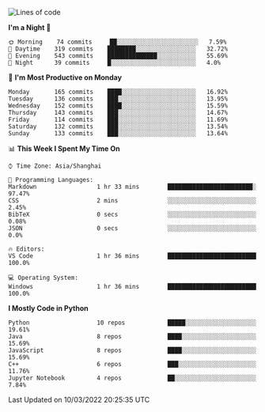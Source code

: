 <!--START_SECTION:waka-->
![Lines of code](https://img.shields.io/badge/From%20Hello%20World%20I%27ve%20Written-12%20Million%20lines%20of%20code-blue)

**I'm a Night 🦉** 

```text
🌞 Morning    74 commits     ██░░░░░░░░░░░░░░░░░░░░░░░   7.59% 
🌆 Daytime    319 commits    ████████░░░░░░░░░░░░░░░░░   32.72% 
🌃 Evening    543 commits    ██████████████░░░░░░░░░░░   55.69% 
🌙 Night      39 commits     █░░░░░░░░░░░░░░░░░░░░░░░░   4.0%

```
📅 **I'm Most Productive on Monday** 

```text
Monday       165 commits    ████░░░░░░░░░░░░░░░░░░░░░   16.92% 
Tuesday      136 commits    ███░░░░░░░░░░░░░░░░░░░░░░   13.95% 
Wednesday    152 commits    ████░░░░░░░░░░░░░░░░░░░░░   15.59% 
Thursday     143 commits    ███░░░░░░░░░░░░░░░░░░░░░░   14.67% 
Friday       114 commits    ███░░░░░░░░░░░░░░░░░░░░░░   11.69% 
Saturday     132 commits    ███░░░░░░░░░░░░░░░░░░░░░░   13.54% 
Sunday       133 commits    ███░░░░░░░░░░░░░░░░░░░░░░   13.64%

```


📊 **This Week I Spent My Time On** 

```text
⌚︎ Time Zone: Asia/Shanghai

💬 Programming Languages: 
Markdown                 1 hr 33 mins        ████████████████████████░   97.47% 
CSS                      2 mins              ░░░░░░░░░░░░░░░░░░░░░░░░░   2.45% 
BibTeX                   0 secs              ░░░░░░░░░░░░░░░░░░░░░░░░░   0.08% 
JSON                     0 secs              ░░░░░░░░░░░░░░░░░░░░░░░░░   0.0%

🔥 Editors: 
VS Code                  1 hr 36 mins        █████████████████████████   100.0%

💻 Operating System: 
Windows                  1 hr 36 mins        █████████████████████████   100.0%

```

**I Mostly Code in Python** 

```text
Python                   10 repos            █████░░░░░░░░░░░░░░░░░░░░   19.61% 
Java                     8 repos             ████░░░░░░░░░░░░░░░░░░░░░   15.69% 
JavaScript               8 repos             ████░░░░░░░░░░░░░░░░░░░░░   15.69% 
C++                      6 repos             ███░░░░░░░░░░░░░░░░░░░░░░   11.76% 
Jupyter Notebook         4 repos             ██░░░░░░░░░░░░░░░░░░░░░░░   7.84%

```



 Last Updated on 10/03/2022 20:25:35 UTC
<!--END_SECTION:waka-->　　
